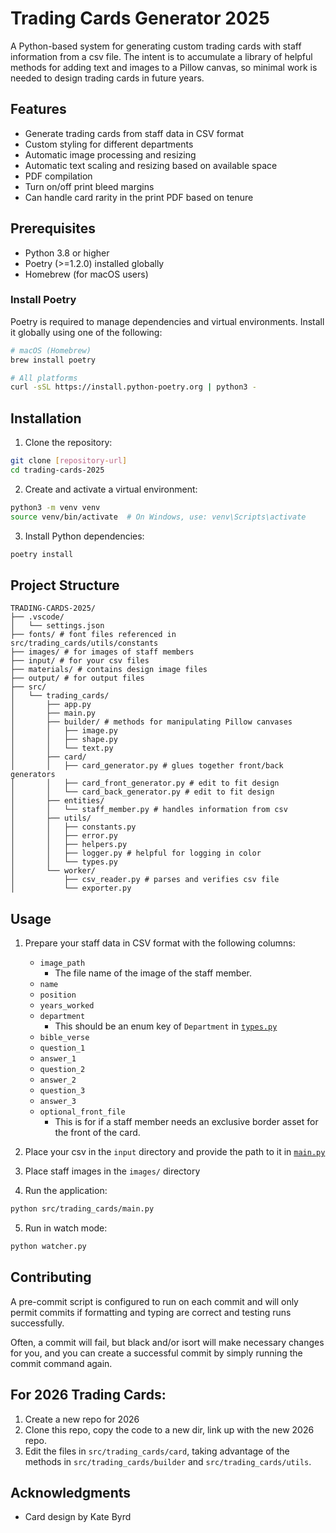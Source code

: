 # Trading Cards Generator 2025

A Python-based system for generating custom trading cards with staff information from a csv file. The intent is to accumulate a library of helpful methods for adding text and images to a Pillow canvas, so minimal work is needed to design trading cards in future years.

## Features

- Generate trading cards from staff data in CSV format
- Custom styling for different departments
- Automatic image processing and resizing
- Automatic text scaling and resizing based on available space
- PDF compilation
- Turn on/off print bleed margins
- Can handle card rarity in the print PDF based on tenure

## Prerequisites

- Python 3.8 or higher
- Poetry (>=1.2.0) installed globally
- Homebrew (for macOS users)

### Install Poetry

Poetry is required to manage dependencies and virtual environments. Install it globally using one of the following:

```bash
# macOS (Homebrew)
brew install poetry

# All platforms
curl -sSL https://install.python-poetry.org | python3 -
```

## Installation

1. Clone the repository:

```bash
git clone [repository-url]
cd trading-cards-2025
```

2. Create and activate a virtual environment:

```bash
python3 -m venv venv
source venv/bin/activate  # On Windows, use: venv\Scripts\activate
```

3. Install Python dependencies:

```bash
poetry install
```

## Project Structure

```
TRADING-CARDS-2025/
├── .vscode/
│   └── settings.json
├── fonts/ # font files referenced in src/trading_cards/utils/constants
├── images/ # for images of staff members
├── input/ # for your csv files
├── materials/ # contains design image files
├── output/ # for output files
├── src/
│   └── trading_cards/
│       ├── app.py
│       ├── main.py
│       ├── builder/ # methods for manipulating Pillow canvases
│       │   ├── image.py
│       │   ├── shape.py
│       │   └── text.py
│       ├── card/
│       │   ├── card_generator.py # glues together front/back generators
│       │   ├── card_front_generator.py # edit to fit design
│       │   └── card_back_generator.py # edit to fit design
│       ├── entities/
│       │   └── staff_member.py # handles information from csv
│       ├── utils/
│       │   ├── constants.py
│       │   ├── error.py
│       │   ├── helpers.py
│       │   ├── logger.py # helpful for logging in color
│       │   └── types.py
│       └── worker/
│           ├── csv_reader.py # parses and verifies csv file
│           └── exporter.py
```

## Usage

1. Prepare your staff data in CSV format with the following columns:

   - `image_path`
     - The file name of the image of the staff member.
   - `name`
   - `position`
   - `years_worked`
   - `department`
     - This should be an enum key of `Department` in [`types.py`](src/trading_cards/utils/types.py)
   - `bible_verse`
   - `question_1`
   - `answer_1`
   - `question_2`
   - `answer_2`
   - `question_3`
   - `answer_3`
   - `optional_front_file`
     - This is for if a staff member needs an exclusive border asset for
       the front of the card.

2. Place your csv in the `input` directory and provide the path to it in [`main.py`](src/trading_cards/main.py)
3. Place staff images in the `images/` directory

4. Run the application:

```bash
python src/trading_cards/main.py
```

5. Run in watch mode:

```bash
python watcher.py
```

## Contributing

A pre-commit script is configured to run on each commit and will only permit commits if formatting and typing are correct and testing runs successfully.

Often, a commit will fail, but black and/or isort will make necessary changes for you, and you can create a successful commit by simply running the commit command again.

## For 2026 Trading Cards:

1. Create a new repo for 2026
2. Clone this repo, copy the code to a new dir, link up with the new 2026 repo.
3. Edit the files in `src/trading_cards/card`, taking advantage of the methods in
   `src/trading_cards/builder` and `src/trading_cards/utils`.

## Acknowledgments

- Card design by Kate Byrd
